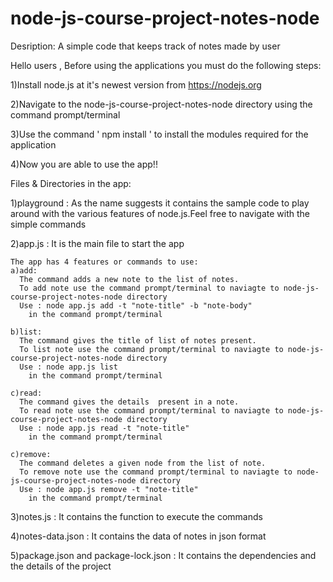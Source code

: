 # node-js-course-project-notes-node
Desription: A simple code that keeps track of notes made by user

Hello users , 
  Before using the applications you must do the following steps:

1)Install node.js at it's newest version from https://nodejs.org

2)Navigate to the node-js-course-project-notes-node directory using the command prompt/terminal

3)Use the command ' npm install ' to install the modules required for the application

4)Now you are able to use the app!!

Files & Directories in the app:

1)playground :
    As the name suggests it contains the sample code to play around with the various features of node.js.Feel free to navigate with the simple commands
 
2)app.js :
    It is the main file to start the app
    
    The app has 4 features or commands to use:
    a)add:
      The command adds a new note to the list of notes.
      To add note use the command prompt/terminal to naviagte to node-js-course-project-notes-node directory
      Use : node app.js add -t "note-title" -b "note-body" 
        in the command prompt/terminal

    b)list:
      The command gives the title of list of notes present.
      To list note use the command prompt/terminal to naviagte to node-js-course-project-notes-node directory
      Use : node app.js list 
        in the command prompt/terminal
    
    c)read:
      The command gives the details  present in a note.
      To read note use the command prompt/terminal to naviagte to node-js-course-project-notes-node directory
      Use : node app.js read -t "note-title" 
        in the command prompt/terminal
        
    c)remove:
      The command deletes a given node from the list of note.
      To remove note use the command prompt/terminal to naviagte to node-js-course-project-notes-node directory
      Use : node app.js remove -t "note-title" 
        in the command prompt/terminal
        
3)notes.js :
    It contains the function to execute the commands
   
4)notes-data.json :
    It contains the data of notes in json format

5)package.json and package-lock.json : 
    It contains the dependencies and the details of the project
